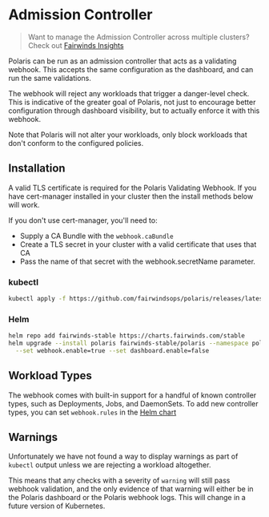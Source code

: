 # Admission Controller
> Want to manage the Admission Controller across multiple clusters? Check out
> [Fairwinds Insights](https://www.fairwinds.com/fairwinds-polaris-upgrade)

Polaris can be run as an admission controller that acts as a validating webhook.
This accepts the same configuration as the dashboard, and can run the same validations.

The webhook will reject any workloads that trigger a danger-level check.
This is indicative of the greater goal of Polaris, not just to encourage better
configuration through dashboard visibility, but to actually enforce it with this webhook.

Note that Polaris will not alter your workloads, only block workloads that don't conform to the configured policies.

## Installation
A valid TLS certificate is required for the Polaris Validating Webhook. If you have cert-manager installed in your cluster then the install methods below will work.

If you don't use cert-manager, you'll need to:

* Supply a CA Bundle with the `webhook.caBundle`
* Create a TLS secret in your cluster with a valid certificate that uses that CA
* Pass the name of that secret with the webhook.secretName parameter.

### kubectl
```bash
kubectl apply -f https://github.com/fairwindsops/polaris/releases/latest/download/webhook.yaml
```

### Helm
```bash
helm repo add fairwinds-stable https://charts.fairwinds.com/stable
helm upgrade --install polaris fairwinds-stable/polaris --namespace polaris --create-namespace \
  --set webhook.enable=true --set dashboard.enable=false
```

## Workload Types
The webhook comes with built-in support for a handful of known controller types,
such as Deployments, Jobs, and DaemonSets. To add new controller types,
you can set `webhook.rules` in the
[Helm chart](https://github.com/FairwindsOps/charts/tree/master/stable/polaris)

## Warnings
Unfortunately we have not found a way to display warnings as part of `kubectl`
output unless we are rejecting a workload altogether.

This means that any checks with a severity of `warning` will still pass webhook validation,
and the only evidence of that warning will either be in the Polaris dashboard or the
Polaris webhook logs. This will change in a future version of Kubernetes.
